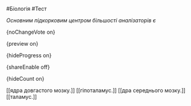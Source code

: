 #Біологія #Тест

*Основним підкорковим центром більшості аналізаторів є*

{noChangeVote on}

{preview on}

{hideProgress on}

{shareEnable off}

{hideCount on}

[[ядра довгастого мозку.]]
[[гіпоталамус.]]
[[дра середнього мозку.]]
[[таламус.]]
